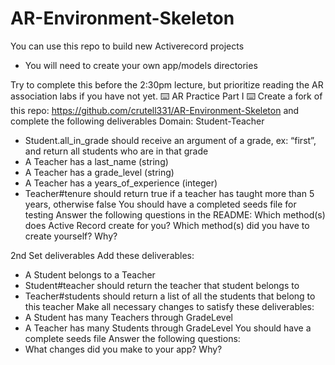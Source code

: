 # AR-Environment-Skeleton

You can use this repo to build new Activerecord projects

* You will need to create your own app/models directories

Try to complete this before the 2:30pm lecture, but prioritize reading the AR association labs if you have not yet.
:keyboard: AR Practice Part I :keyboard:
Create a fork of this repo: https://github.com/crutell331/AR-Environment-Skeleton and complete the following deliverables
Domain: Student-Teacher
<!-- - A Student has a first_name (string)
- A Student has a last_name (string)
- A Student has a grade_level (string), for ex: “first”, “second”, “third”, etc... -->
<!-- - Student#full_name should return the first and last name of the student in one string, for ex: “Ian Grubb” -->
<!-- - Student#grade_level should return the student’s grade level -->
<!-- - Student.all should return a list of all students -->
- Student.all_in_grade should receive an argument of a grade, ex: “first”, and return all students who are in that grade
- A Teacher has a last_name (string)
- A Teacher has a grade_level (string)
- A Teacher has a years_of_experience (integer)
- Teacher#tenure should return true if a teacher has taught more than 5 years, otherwise false
You should have a completed seeds file for testing
Answer the following questions in the README:
Which method(s) does Active Record create for you?
Which method(s) did you have to create yourself? Why? 

2nd Set deliverables 
Add these deliverables:
- A Student belongs to a Teacher
- Student#teacher should return the teacher that student belongs to
- Teacher#students should return a list of all the students that belong to this teacher
Make all necessary changes to satisfy these deliverables: 
- A Student has many Teachers through GradeLevel
- A Teacher has many Students through GradeLevel
You should have a complete seeds file 
Answer the following questions:
- What changes did you make to your app? Why?